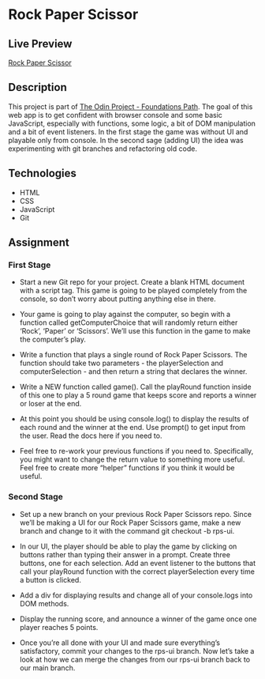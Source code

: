 # Rock Paper Scissor

## Live Preview

[Rock Paper Scissor](https://dak79.github.io/odin-rock/)

## Description

This project is part of
[The Odin Project - Foundations Path](https://www.theodinproject.com/lessons/foundations-rock-paper-scissors).
The goal of this web app is to get confident with browser console and some basic
JavaScript, especially with functions, some logic, a bit of DOM manipulation and
a bit of event listeners. In the first stage the game was without UI and
playable only from console. In the second sage (adding UI) the idea was
experimenting with git branches and refactoring old code.

## Technologies

- HTML
- CSS
- JavaScript
- Git

## Assignment

### First Stage

- Start a new Git repo for your project. Create a blank HTML document with a
  script tag. This game is going to be played completely from the console, so
  don’t worry about putting anything else in there.

- Your game is going to play against the computer, so begin with a function
  called getComputerChoice that will randomly return either ‘Rock’, ‘Paper’ or
  ‘Scissors’. We’ll use this function in the game to make the computer’s play.

- Write a function that plays a single round of Rock Paper Scissors. The
  function should take two parameters - the playerSelection and
  computerSelection - and then return a string that declares the winner.

- Write a NEW function called game(). Call the playRound function inside of this
  one to play a 5 round game that keeps score and reports a winner or loser at
  the end.

- At this point you should be using console.log() to display the results of each
  round and the winner at the end. Use prompt() to get input from the user. Read
  the docs here if you need to.

- Feel free to re-work your previous functions if you need to. Specifically, you
  might want to change the return value to something more useful. Feel free to
  create more “helper” functions if you think it would be useful.

### Second Stage

- Set up a new branch on your previous Rock Paper Scissors repo. Since we’ll be
  making a UI for our Rock Paper Scissors game, make a new branch and change to
  it with the command git checkout -b rps-ui.

- In our UI, the player should be able to play the game by clicking on buttons
  rather than typing their answer in a prompt. Create three buttons, one for
  each selection. Add an event listener to the buttons that call your playRound
  function with the correct playerSelection every time a button is clicked.

- Add a div for displaying results and change all of your console.logs into DOM
  methods.

- Display the running score, and announce a winner of the game once one player
  reaches 5 points.

- Once you’re all done with your UI and made sure everything’s satisfactory,
  commit your changes to the rps-ui branch. Now let’s take a look at how we can
  merge the changes from our rps-ui branch back to our main branch.
